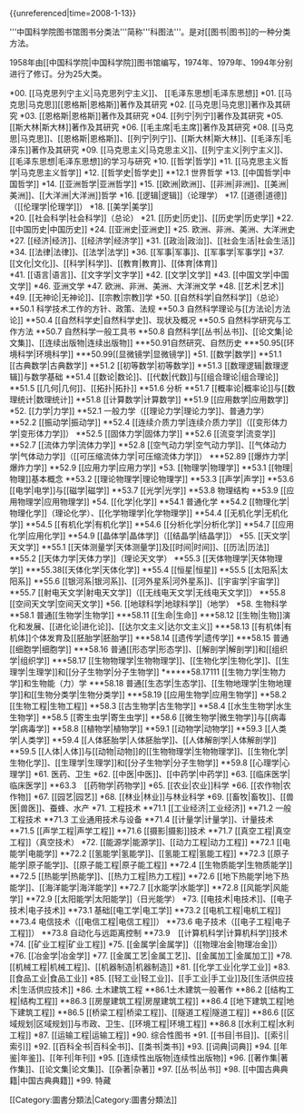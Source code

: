 {{unreferenced|time=2008-1-13}}

'''中国科学院图书馆图书分类法'''简称'''科图法'''。是对[[图书|图书]]的一种分类方法。

1958年由[[中国科学院|中国科学院]]图书馆编写，1974年、1979年、1994年分别进行了修订。分为25大类。 

*00. [[马克思列宁主义|马克思列宁主义]]、 [[毛泽东思想|毛泽东思想]]
*01. [[马克思|马克思]][[恩格斯|恩格斯]]著作及其研究
*02. [[马克思|马克思]]著作及其研究
*03. [[恩格斯|恩格斯]]著作及其研究
*04. [[列宁|列宁]]著作及其研究
*05. [[斯大林|斯大林]]著作及其研究
*06. [[毛主席|毛主席]]著作及其研究
*08. [[马克思|马克思]]、[[恩格斯|恩格斯]]、[[列宁|列宁]]、[[斯大林|斯大林]]、[[毛泽东|毛泽东]]著作及其研究
*09. [[马克思主义|马克思主义]]、[[列宁主义|列宁主义]]、[[毛泽东思想|毛泽东思想]]的学习与研究
*10. [[哲学|哲学]]
*11. [[马克思主义哲学|马克思主义哲学]]
*12. [[哲学史|哲学史]] 
**12.1 世界哲学 
*13. [[中国哲学|中国哲学]]
*14. [[亚洲哲学|亚洲哲学]]
*15. [[欧洲|欧洲]]、[[非洲|非洲]]、[[美洲|美洲]]、[[大洋洲|大洋洲]]哲学 
*16. [[逻辑|逻辑]]（论理学）
*17. [[道德|道德]]（[[伦理学|伦理学]]）
*18. [[美学|美学]]  
*20.  [[社会科学|社会科学]]（总论）
*21.  [[历史|历史]]、[[历史学|历史学]]
*22.  [[中国历史|中国历史]]
*24.  [[亚洲史|亚洲史]]
*25.  欧洲、非洲、美洲、大洋洲史
*27.  [[经济|经济]]、[[经济学|经济学]]
*31. [[政治|政治]]、[[社会生活|社会生活]]
*34. [[法律|法律]]、[[法学|法学]]
*36. [[军事|军事]]、[[军事学|军事学]]
*37. [[文化|文化]]、[[科学|科学]]、[[教育|教育]]、[[体育|体育]]  
*41. [[语言|语言]]、[[文字学|文字学]]
*42. [[文学|文学]]
*43. [[中国文学|中国文学]]
*46. 亚洲文学
*47. 欧洲、非洲、美洲、大洋洲文学
*48. [[艺术|艺术]]
*49. [[无神论|无神论]]、[[宗教|宗教]]学 
*50. [[自然科学|自然科学]]（总论）
**50.1 科学技术工作的方针、政策、法规
**50.3 自然科学理论与[[方法论|方法论]]
**50.4 [[自然科学史|自然科学史]]、现状及概况
**50.5 自然科学研究与工作方法
**50.7 自然科学一般工具书
**50.8 自然科学[[丛书|丛书]]、[[论文集|论文集]]、[[连续出版物|连续出版物]]
***50.91自然研究、自然历史
***50.95[[环境科学|环境科学]]
***50.99[[显微镜学|显微镜学]] 
*51. [[数学|数学]]
**51.1 [[古典数学|古典数学]]
**51.2 [[初等数学|初等数学]]
**51.3 [[数理逻辑|数理逻辑]]与数学基础
**51.4 [[数论|数论]]、[[代数|代数]]与[[组合理论|组合理论]]
**51.5 [[几何|几何]]、[[拓扑|拓扑]]
**51.6 分析
**51.7 [[概率论|概率论]]与[[数理统计|数理统计]]
**51.8 [[计算数学|计算数学]]
**51.9 [[应用数学|应用数学]]
*52. [[力学|力学]]
**52.1 一般力学（[[理论力学|理论力学]]、普通力学）
**52.2 [[振动学|振动学]] 
**52.4 [[连续介质力学|连续介质力学]]（[[变形体力学|变形体力学]]）
**52.5 [[固体力学|固体力学]] 
**52.6 [[流变学|流变学]] 
**52.7 [[流体力学|流体力学]] 
**52.8 [[空气动力学|空气动力学]]、[[气体动力学|气体动力学]]（[[可压缩流体力学|可压缩流体力学]]）
***52.89 [[爆炸力学|爆炸力学]]
**52.9 [[应用力学|应用力学]] 
*53. [[物理学|物理学]]
**53.1 [[物理|物理]]基本概念 
**53.2 [[理论物理学|理论物理学]] 
**53.3 [[声学|声学]] 
**53.6 [[电学|电学]]与[[磁学|磁学]]
**53.7 [[光学|光学]] 
**53.8 物理结构 
**53.9 [[应用物理学|应用物理学]]
*54. [[化学|化学]]
**54.1 普通化学 
**54.2 [[物理化学|物理化学]]（理论化学）、[[化学物理学|化学物理学]] 
**54.4 [[无机化学|无机化学]] 
**54.5 [[有机化学|有机化学]] 
**54.6 [[分析化学|分析化学]] 
**54.7 [[应用化学|应用化学]] 
**54.9 [[晶体学|晶体学]]（[[结晶学|结晶学]]）
*55. [[天文学|天文学]]
**55.1 [[天体测量学|天体测量学]]及[[时间|时间]]、[[历法|历法]]
**55.2 [[天体力学|天体力学]]（理论天文学）
**55.3 [[天体物理学|天体物理学]]
***55.38[[天体化学|天体化学]]
**55.4 [[恒星|恒星]]
**55.5 [[太阳系|太阳系]]
**55.6 [[银河系|银河系]]、[[河外星系|河外星系]]、[[宇宙学|宇宙学]]
**55.7 [[射电天文学|射电天文学]]（[[无线电天文学|无线电天文学]]）
**55.8 [[空间天文学|空间天文学]]
*56. [[地球科学|地球科学]]（地学）
*58. 生物科学
**58.1 普通[[生物学|生物学]]
***58.11 [[生命|生命]]
***58.12 [[生物|生物]]演化和发展、[[进化论|进化论]]、[[达尔文主义|达尔文主义]]
***58.13 [[有机体|有机体]]个体发育及[[胚胎学|胚胎学]]
***58.14 [[遗传学|遗传学]]
***58.15 普通[[细胞学|细胞学]]
***58.16 普通[[形态学|形态学]]、[[解剖学|解剖学]]和[[组织学|组织学]]
***58.17 [[生物物理学|生物物理学]]、[[生物化学|生物化学]]、[[生理学|生理学]]和[[分子生物学|分子生物学]]
******58.17111 [[生物力学|生物力学]]和生物能（力）学
***58.18 普通[[生态学|生态学]]、[[生物地理学|生物地理学]]和[[生物分类学|生物分类学]]
***58.19 [[应用生物学|应用生物学]]
**58.2 [[生物工程|生物工程]]
**58.3 [[古生物学|古生物学]]
**58.4 [[水生生物学|水生生物学]]
**58.5 [[寄生虫学|寄生虫学]]
**58.6 [[微生物学|微生物学]]与[[病毒学|病毒学]]
**58.8 [[植物学|植物学]]
**59.1 [[动物学|动物学]]
**59.3 [[人类学|人类学]]
**59.4 [[人体胚胎学|人体胚胎学]]、[[人体解剖学|人体解剖学]]
**59.5 [[人体|人体]]与[[动物|动物]]的[[生物物理学|生物物理学]]、[[生物化学|生物化学]]、[[生理学|生理学]]和[[分子生物学|分子生物学]]
**59.8 [[心理学|心理学]]
*61. 医药、卫生
*62. [[中医|中医]]、[[中药学|中药学]]
*63. [[临床医学|临床医学]]
**63.3　[[药物学|药物学]]
*65. [[农业|农业]]科学
*66. [[农作物|农作物]]
*67. [[园艺|园艺]]
*68. [[林业|林业]]与林业科学
*69. [[畜牧|畜牧]]、[[兽医|兽医]]、蚕蜂、水产
*71. 工程技术
**71.1 [[工业经济|工业经济]]
**71.2 一般工程技术
**71.3 工业通用技术与设备
**71.4 [[计量学|计量学]]、计量技术
**71.5 [[声学工程|声学工程]]
**71.6 [[摄影|摄影]]技术
**71.7 [[真空工程|真空工程]]（真空技术）
*72. [[能源学|能源学]]、[[动力工程|动力工程]]
**72.1 [[电能学|电能学]]
**72.2 [[氢能学|氢能学]]、[[氢能工程|氢能工程]]
**72.3 [[原子能学|原子能学]]、[[原子能工程|原子能工程]]
**72.4 [[生物质能学|生物质能学]]
**72.5 [[热能学|热能学]]、[[热力工程|热力工程]]
**72.6 [[地下热能学|地下热能学]]、[[海洋能学|海洋能学]]
**72.7 [[水能学|水能学]]
**72.8 [[风能学|风能学]]
**72.9 [[太阳能学|太阳能学]]（日光能学）
*73. [[电技术|电技术]]、[[电子技术|电子技术]]
**73.1 基础[[电工学|电工学]]
**73.2 [[电机工程|电机工程]]
**73.4 电信技术（[[电信工程|电信工程]]）
**73.6 电子技术（[[电子工程|电子工程]]）
**73.8 自动化与远距离控制 
**73.9　[[计算机科学|计算机科学]]技术
*74. [[矿业工程|矿业工程]]
*75. [[金属学|金属学]]（[[物理冶金|物理冶金]]）
*76. [[冶金学|冶金学]]
*77. [[金属工艺|金属工艺]]、[[金属加工|金属加工]]
*78. [[机械工程|机械工程]]、[[机器制造|机器制造]]
*81. [[化学工业|化学工业]]
*83. [[食品工业|食品工业]]
*85. [[轻工业|轻工业]]、[[手工业|手工业]]及[[生活供应技术|生活供应技术]]
*86. 土木建筑工程
**86.1土木建筑一般著作
**86.2 [[结构工程|结构工程]]
**86.3 [[房屋建筑工程|房屋建筑工程]]
**86.4 [[地下建筑工程|地下建筑工程]]
**86.5 [[桥梁工程|桥梁工程]]、[[隧道工程|隧道工程]]
**86.6 [[区域规划|区域规划]]与市政、卫生、[[环境工程|环境工程]]
**86.8 [[水利工程|水利工程]]
*87. [[运输工程|运输工程]]
*90. 综合性图书
*91. [[书目|书目]]、[[索引|索引]]
*92. [[百科全书|百科全书]]、[[类书|类书]]
*93. [[词典|词典]]
*94. [[年鉴|年鉴]]、[[年刊|年刊]]
*95. [[连续性出版物|连续性出版物]]
*96. [[著作集|著作集]]、[[论文集|论文集]]、[[杂著|杂著]]
*97. [[丛书|丛书]]
*98. [[中国古典典籍|中国古典典籍]]
*99. 特藏

[[Category:圖書分類法|Category:圖書分類法]]
